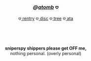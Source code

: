 <!--- HEADER --->
### <p align="center"><i>@<a href="https://neospring.org/@bonkatomic">atomb</a></i> 𖹭</i></b></p> 
<!------------->

<head>
</head>
</div>
<div align="center">
<div style="position: relative; text-align: center;">
    <p>𖹭<a href="https://rentry.co/atomb"> rentry</a> 𖹭<a href="https://discordapp.com/users/796518029260619786"> disc</a> 𖹭<a href="https://colormytree.me/2024/01JEY0NKPDP14ZHX57Y7J9Z66Z"> tree</a> 𖹭<a href="https://pancake.atabook.org/"> ata</a></p>
    <br><br><br>
<p align="center"><b>sniperspy shippers please get OFF me,</b><br>
  nothing personal. (overly personal)
</p> 
